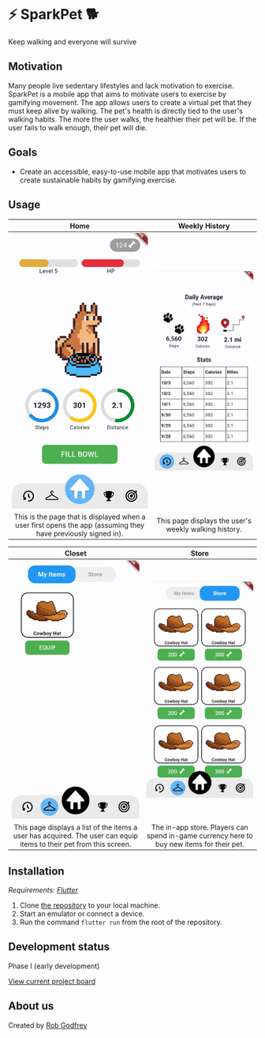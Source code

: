 # ⚡ SparkPet 🐕
Keep walking and everyone will survive

## Motivation
Many people live sedentary lifestyles and lack motivation to exercise. SparkPet is a mobile app that aims to motivate users to exercise by gamifying movement. The app allows users to create a virtual pet that they must keep alive by walking. The pet's health is directly tied to the user's walking habits. The more the user walks, the healthier their pet will be. If the user fails to walk enough, their pet will die.

## Goals
* Create an accessible, easy-to-use mobile app that motivates users to create sustainable habits by gamifying exercise.

## Usage

|                                                     Home                                                      |                    Weekly History                     |
|:-------------------------------------------------------------------------------------------------------------:|:-----------------------------------------------------:|
|                                              ![](img/home.jpeg)                                               |                 ![](img/history.jpeg)                 |
| This is the page that is displayed when a user first opens the app (assuming they have previously signed in). | This page displays the user's weekly walking history. |

|                                                       Closet                                                        |                                           Store                                           |
|:-------------------------------------------------------------------------------------------------------------------:|:-----------------------------------------------------------------------------------------:|
|                                                ![](img/closet.jpeg)                                                 |                                    ![](img/store.jpeg)                                    |
| This page displays a list of the items a user has acquired. The user can equip items to their pet from this screen. | The in-app store. Players can spend in-game currency here to buy new items for their pet. |



## Installation

*Requirements: [Flutter](https://docs.flutter.dev/get-started/install)*

1. Clone [the repository](https://github.com/Spark-Pet/spark_pet) to your local machine.
2. Start an emulator or connect a device.
3. Run the command `flutter run` from the root of the repository.

## Development status
Phase I (early development)

[View current project board](https://github.com/orgs/Spark-Pet/projects/1)

## About us
Created by [Rob Godfrey](https://robertgodfrey.github.io/)